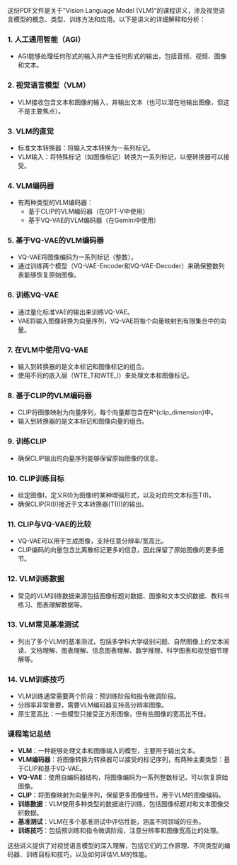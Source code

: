 这份PDF文件是关于"Vision Language Model (VLM)"的课程讲义，涉及视觉语言模型的概念、类型、训练方法和应用。以下是讲义的详细解释和分析：

### 1. 人工通用智能（AGI）
- AGI能够处理任何形式的输入并产生任何形式的输出，包括音频、视频、图像和文本。

### 2. 视觉语言模型（VLM）
- VLM接收包含文本和图像的输入，并输出文本（也可以潜在地输出图像，但这不是主要焦点）。

### 3. VLM的直觉
- 标准文本转换器：将输入文本转换为一系列标记。
- VLM输入：将特殊标记（如图像标记）转换为一系列标记，以便转换器可以接受。

### 4. VLM编码器
- 有两种类型的VLM编码器：
  - 基于CLIP的VLM编码器（在GPT-V中使用）
  - 基于VQ-VAE的VLM编码器（在Gemini中使用）

### 5. 基于VQ-VAE的VLM编码器
- VQ-VAE将图像编码为一系列标记（整数）。
- 通过训练两个模型（VQ-VAE-Encoder和VQ-VAE-Decoder）来确保整数列表能够恢复原始图像。

### 6. 训练VQ-VAE
- 通过量化标准VAE的输出来训练VQ-VAE。
- VAE将输入图像转换为向量序列，VQ-VAE将每个向量映射到有限集合中的向量。

### 7. 在VLM中使用VQ-VAE
- 输入到转换器的是文本标记和图像标记的组合。
- 使用不同的嵌入层（WTE_T和WTE_I）来处理文本和图像标记。

### 8. 基于CLIP的VLM编码器
- CLIP将图像映射为向量序列，每个向量都包含在R^{clip_dimension}中。
- 输入到转换器的是文本标记和图像向量的组合。

### 9. 训练CLIP
- 确保CLIP输出的向量序列能够保留原始图像的信息。

### 10. CLIP训练目标
- 给定图像I，定义R(I)为图像I的某种增强形式，以及对应的文本标签T(I)。
- 确保CLIP(R(I))接近于文本转换器(T(I))的输出。

### 11. CLIP与VQ-VAE的比较
- VQ-VAE可以用于生成图像，支持任意分辨率/宽高比。
- CLIP编码的向量包含比离散标记更多的信息，因此保留了原始图像的更多细节。

### 12. VLM训练数据
- 常见的VLM训练数据来源包括图像标题对数据、图像和文本交织数据、教科书练习、图表理解数据等。

### 13. VLM常见基准测试
- 列出了多个VLM的基准测试，包括多学科大学级别问题、自然图像上的文本阅读、文档理解、图表理解、信息图表理解、数学推理、科学图表和视觉细节理解等。

### 14. VLM训练技巧
- VLM训练通常需要两个阶段：预训练阶段和指令微调阶段。
- 分辨率非常重要，需要VLM编码器支持高分辨率图像。
- 原生宽高比：一些模型只接受正方形图像，但有些图像的宽高比不佳。

### 课程笔记总结
- **VLM**：一种能够处理文本和图像输入的模型，主要用于输出文本。
- **VLM编码器**：将图像转换为转换器可以接受的标记序列，有两种主要类型：基于CLIP和基于VQ-VAE。
- **VQ-VAE**：使用自编码器结构，将图像编码为一系列整数标记，可以恢复原始图像。
- **CLIP**：将图像映射为向量序列，保留更多图像细节，用于VLM的图像编码。
- **训练数据**：VLM使用多种类型的数据进行训练，包括图像标题对和文本图像交织数据。
- **基准测试**：VLM在多个基准测试中评估性能，涵盖不同领域的任务。
- **训练技巧**：包括预训练和指令微调阶段，注意分辨率和图像宽高比的处理。

这些讲义提供了对视觉语言模型的深入理解，包括它们的工作原理、不同类型的编码器、训练目标和技巧，以及如何评估VLM的性能。